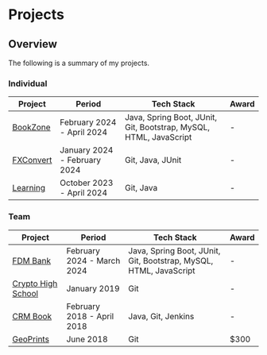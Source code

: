 # Projects

## Overview
The following is a summary of my projects.

### Individual
Project                                                                        | Period                       | Tech Stack | Award
------------------------------------------------------------------------------ | ---------------------------- | ---------- | ------
[BookZone](https://github.com/shumarb/bookzone)                                | February 2024 - April 2024   | Java, Spring Boot, JUnit, Git, Bootstrap, MySQL, HTML, JavaScript | -
[FXConvert](https://github.com/shumarb/fxconvert)                              | January 2024 - February 2024 | Git, Java, JUnit | -
[Learning](https://github.com/shumarb/learning)                                | October 2023 - April 2024    | Git, Java  | -

### Team
Project                                                                        | Period                       | Tech Stack | Award
------------------------------------------------------------------------------ | ---------------------------- | -----------| ------
[FDM Bank](https://github.com/shumarb/fdmbank)                                 | February 2024 - March 2024   | Java, Spring Boot, JUnit, Git, Bootstrap, MySQL, HTML, JavaScript | -
[Crypto High School](https://github.com/shumarb/crypto-high-school)            | January 2019		          | Git | -
[CRM Book](https://github.com/shumarb/cs2103)                                  | February 2018 - April 2018   | Java, Git, Jenkins | -
[GeoPrints](https://github.com/2018-MTC-dynamicoders/geoprints)                | June 2018 		              | Git | $300
